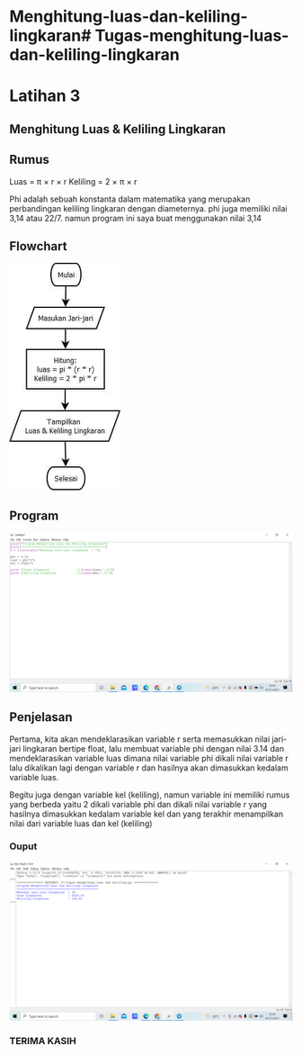 # Menghitung-luas-dan-keliling-lingkaran# Tugas-menghitung-luas-dan-keliling-lingkaran
# Latihan 3
## Menghitung Luas & Keliling Lingkaran


## Rumus

Luas     = π × r × r
Keliling = 2 × π × r

<p>Phi adalah sebuah konstanta dalam matematika yang merupakan perbandingan keliling lingkaran dengan diameternya. phi juga memiliki nilai 3,14 atau 22/7. namun program ini saya buat menggunakan nilai 3,14
</p>

## Flowchart 

![Gambar 1](Ss/Flowchart.jpg) 

## Program

 ![Gambar 2](Ss/Screenshot(1).png)

## Penjelasan

<p>Pertama, kita akan mendeklarasikan variable r serta memasukkan nilai jari-jari lingkaran bertipe float, lalu membuat variable phi dengan nilai 3.14 dan mendeklarasikan variable luas dimana nilai variable phi dikali nilai variable r lalu dikalikan lagi dengan variable r dan hasilnya akan dimasukkan kedalam variable luas.

Begitu juga dengan variable kel (keliling), namun variable ini memiliki rumus yang berbeda yaitu 2 dikali variable phi dan dikali nilai variable r yang hasilnya dimasukkan kedalam variable kel dan yang terakhir menampilkan nilai dari variable luas dan kel (keliling)</p>

### Ouput

![Gambar 3](Ss/Screenshot(2).png)

### TERIMA KASIH